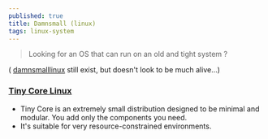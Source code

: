 ```yaml
---
published: true
title: Damnsmall (linux)
tags: linux-system
---
```

> Looking for an OS that can run on an old and tight system ?

( [damnsmalllinux](http://www.damnsmalllinux.org/notes.html) still exist, but doesn't look to be much alive...)

### [Tiny Core Linux](http://tinycorelinux.net/welcome.html)
- Tiny Core is an extremely small distribution designed to be minimal and modular. You add only the components you need.
- It's suitable for very resource-constrained environments.
